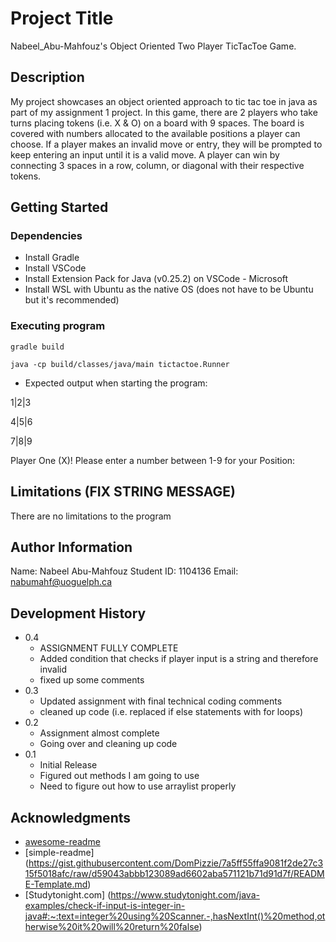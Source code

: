 # Project Title

Nabeel_Abu-Mahfouz's Object Oriented Two Player TicTacToe Game.

## Description

My project showcases an object oriented approach to tic tac toe in java as part of my assignment 1 project. In this game, there are 2 players who take turns placing tokens (i.e. X & O) on a board with 9 spaces. The board is covered with numbers allocated to the available positions a player can choose. If a player makes an invalid move or entry, they will be prompted to keep entering an input until it is a valid move. A player can win by connecting 3 spaces in a row, column, or diagonal with their respective tokens.

## Getting Started 

### Dependencies 

* Install Gradle
* Install VSCode
* Install Extension Pack for Java (v0.25.2) on VSCode - Microsoft
* Install WSL with Ubuntu as the native OS (does not have to be Ubuntu but it's recommended)

### Executing program 

```
gradle build
```
```
java -cp build/classes/java/main tictactoe.Runner
```

* Expected output when starting the program:

1|2|3

4|5|6

7|8|9

Player One (X)! 
Please enter a number between 1-9 for your Position:

## Limitations (FIX STRING MESSAGE)

There are no limitations to the program  

## Author Information

Name: Nabeel Abu-Mahfouz
Student ID: 1104136
Email: nabumahf@uoguelph.ca

## Development History 
* 0.4
    * ASSIGNMENT FULLY COMPLETE
    * Added condition that checks if player input is a string and therefore invalid
    * fixed up some comments
* 0.3
    * Updated assignment with final technical coding comments
    * cleaned up code (i.e. replaced if else statements with for loops)
* 0.2
    * Assignment almost complete
    * Going over and cleaning up code 
* 0.1
    * Initial Release 
    * Figured out methods I am going to use 
    * Need to figure out how to use arraylist properly

## Acknowledgments

* [awesome-readme](https://github.com/matiassingers/awesome-readme)
* [simple-readme] (https://gist.githubusercontent.com/DomPizzie/7a5ff55ffa9081f2de27c315f5018afc/raw/d59043abbb123089ad6602aba571121b71d91d7f/README-Template.md)
* [Studytonight.com] (https://www.studytonight.com/java-examples/check-if-input-is-integer-in-java#:~:text=integer%20using%20Scanner.-,hasNextInt()%20method,otherwise%20it%20will%20return%20false)
